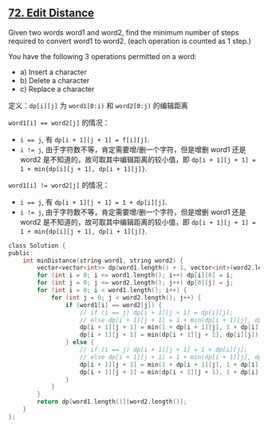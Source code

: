 ## [72. Edit Distance](https://leetcode.com/problems/edit-distance/#/description)

Given two words word1 and word2, find the minimum number of steps required to convert word1 to word2. (each operation is counted as 1 step.)

You have the following 3 operations permitted on a word:

- a) Insert a character
- b) Delete a character
- c) Replace a character

定义：`dp[i][j]` 为 `word1[0:i)` 和 `word2[0:j)` 的编辑距离

`word1[i] == word2[j]` 的情况：

- `i == j`, 有 `dp[i + 1][j + 1] = f[i][j]`.
- `i != j`, 由于字符数不等，肯定需要增/删一个字符，但是增删 word1 还是 word2 是不知道的，故可取其中编辑距离的较小值，即 `dp[i + 1][j + 1] = 1 + min{dp[i][j + 1], dp[i + 1][j]}`.

`word1[i] != word2[j]` 的情况：

- `i == j`, 有 `dp[i + 1][j + 1] = 1 + dp[i][j]`.
- `i != j`, 由于字符数不等，肯定需要增/删一个字符，但是增删 word1 还是 word2 是不知道的，故可取其中编辑距离的较小值，即 `dp[i + 1][j + 1] = 1 + min{dp[i][j + 1], dp[i + 1][j]}`.

```c
class Solution {
public:
    int minDistance(string word1, string word2) {
        vector<vector<int>> dp(word1.length() + 1, vector<int>(word2.length() + 1));
        for (int i = 0; i <= word1.length(); i++) dp[i][0] = i;
        for (int j = 0; j <= word2.length(); j++) dp[0][j] = j;
        for (int i = 0; i < word1.length(); i++) {
            for (int j = 0; j < word2.length(); j++) {
                if (word1[i] == word2[j]) {
                    // if (i == j) dp[i + 1][j + 1] = dp[i][j];
                    // else dp[i + 1][j + 1] = 1 + min(dp[i + 1][j], dp[i][j + 1]);
                    dp[i + 1][j + 1] = min(1 + dp[i + 1][j], 1 + dp[i][j + 1]);
                    dp[i + 1][j + 1] = min(dp[i + 1][j + 1], dp[i][j]);
                } else {
                    // if (i == j) dp[i + 1][j + 1] = 1 + dp[i][j];
                    // else dp[i + 1][j + 1] = 1 + min(dp[i + 1][j], dp[i][j + 1]);
                    dp[i + 1][j + 1] = min(1 + dp[i + 1][j], 1 + dp[i][j + 1]);
                    dp[i + 1][j + 1] = min(dp[i + 1][j + 1], 1 + dp[i][j]);
                }
            }
        }
        return dp[word1.length()][word2.length()];
    }
};
```
